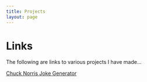 ```yaml
---
title: Projects
layout: page
---
```

# Links

The following are links to various projects I have made...

[Chuck Norris Joke Generator](http://tylermaxwell.info/chucknorris/)  
